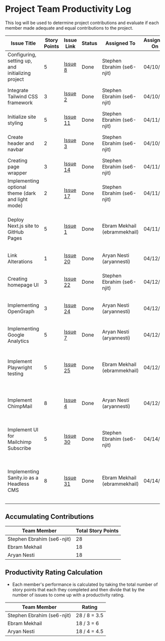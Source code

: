 # Project Team Productivity Log

This log will be used to determine project contributions and evaluate if each
member made adequate and equal contributions to the project.

| Issue Title                                       | Story Points | Issue Link                                                             | Status | Assigned To                  | Assigned On | Completed On | Category      | Status Notes                                                           |
| ------------------------------------------------- | ------------ | ---------------------------------------------------------------------- | ------ | ---------------------------- | ----------- | ------------ | ------------- | ---------------------------------------------------------------------- |
| Configuring, setting up, and initializing project | 5            | [Issue 8](https://github.com/NJIT-WIS/project-2-is-219-sea/issues/8)   | Done   | Stephen Ebrahim (se6-njit)   | 04/10/23    | 4/11/23      | documentation | finsihed setting up project                                            |
| Integrate Tailwind CSS framework                  | 3            | [Issue 2](https://github.com/NJIT-WIS/project-2-is-219-sea/issues/2)   | Done   | Stephen Ebrahim (se6-njit)   | 04/10/23    | 4/11/23      | user story    | configured and completed integration                                   |
| Initialize site styling                           | 5            | [Issue 11](https://github.com/NJIT-WIS/project-2-is-219-sea/issues/11) | Done   | Stephen Ebrahim (se6-njit)   | 04/11/23    | 4/11/23      | user story    | completed styling and \_doc, \_app                                     |
| Create header and navbar                          | 2            | [Issue 3](https://github.com/NJIT-WIS/project-2-is-219-sea/issues/3)   | Done   | Stephen Ebrahim (se6-njit)   | 04/10/23    | 4/11/23      | user story    | completed initial draft of navbar and header                           |
| Creating page wrapper                             | 3            | [Issue 14](https://github.com/NJIT-WIS/project-2-is-219-sea/issues/14) | Done   | Stephen Ebrahim (se6-njit)   | 04/11/23    | 4/11/23      | user story    | completed page wrapper                                                 |
| Implementing optional theme (dark and light mode) | 2            | [Issue 17](https://github.com/NJIT-WIS/project-2-is-219-sea/issues/17) | Done   | Stephen Ebrahim (se6-njit)   | 04/11/23    | 4/11/23      | user story    | configured tailwindcss to include light and dark themes                |
| Deploy Next.js site to GitHub Pages               | 5            | [Issue 1](https://github.com/NJIT-WIS/project-2-is-219-sea/issues/1)   | Done   | Ebram Mekhail (ebrammekhail) | 04/11/23    | 4/12/23      | devops        | fixed the yml file to automatically deploy main branch to github pages |
| Link Alterations                                  | 1            | [Issue 20](https://github.com/NJIT-WIS/project-2-is-219-sea/issues/20) | Done   | Aryan Nesti (aryannesti)     | 04/12/23    | 4/12/23      | bug Fix       | fixed the image on the main page                                       |
| Creating homepage UI                              | 3            | [Issue 22](https://github.com/NJIT-WIS/project-2-is-219-sea/issues/22) | Done   | Stephen Ebrahim (se6-njit)   | 04/12/23    | 4/12/23      | user story    | completed draft of homepage UI                                         |
| Implementing OpenGraph                            | 3            | [Issue 24](https://github.com/NJIT-WIS/project-2-is-219-sea/issues/24) | Done   | Aryan Nesti (aryannesti)     | 04/12/23    | 4/12/23      | user story    | added Meta Tags for twitter and OpenGraph                              |
| Implementing Google Analytics                     | 5            | [Issue 7](https://github.com/NJIT-WIS/project-2-is-219-sea/issues/7)   | Done   | Aryan Nesti (aryannesti)     | 04/12/23    | 4/12/23      | user story    | added script tags for google analytics                                 |
| Implement Playwright testing                      | 5            | [Issue 25](https://github.com/NJIT-WIS/project-2-is-219-sea/issues/25) | Done   | Ebram Mekhail (ebrammekhail) | 04/12/23    | 4/13/23      | devops        | fixed the yml file to automatically using playwright to test the code  |
| Implement ChimpMail                               | 8            | [Issue 4](https://github.com/NJIT-WIS/project-2-is-219-sea/issues/4)   | Done   | Aryan Nesti (aryannesti)     | 04/12/23    | 4/13/23      | user story    | users can subscribe to newsletter sent by ChimpMail                    |
| Implement UI for Mailchimp Subscribe              | 5            | [Issue 30](https://github.com/NJIT-WIS/project-2-is-219-sea/issues/30) | Done   | Stephen Ebrahim (se6-njit)   | 04/14/23    | 4/14/23      | user story    | created modal component and validation for subscribing                 |
| Implementing Sanity.io as a Headless CMS          | 8            | [Issue 31](https://github.com/NJIT-WIS/project-2-is-219-sea/issues/31) | Done   | Ebram Mekhail (ebrammekhail) | 04/14/23    | 4/14/23      | user story    | Using Sanity.io as a headless CMS to manage and post content to Blogs  |


## Accumulating Contributions

| Team Member                | Total Story Points |
| -------------------------- | ------------------ |
| Stephen Ebrahim (se6-njit) | 28                 |
| Ebram Mekhail              | 18                  |
| Aryan Nesti                | 18                 |

## Productivity Rating Calculation

- Each member's performance is calculated by taking the total number of story
  points that each they completed and then divide that by the number of issues
  to come up with a productivity rating.

| Team Member                | Rating        |
| -------------------------- | ------------- |
| Stephen Ebrahim (se6-njit) | 28 / 8 = 3.5  |
| Ebram Mekhail              | 18 / 3 = 6    |
| Aryan Nesti                | 18 / 4 = 4.5  |

